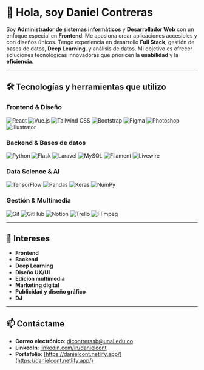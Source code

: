 # 👋 Hola, soy Daniel Contreras

Soy **Administrador de sistemas informáticos** y **Desarrollador Web** con un enfoque especial en **Frontend**. Me apasiona crear aplicaciones accesibles y con diseños únicos. Tengo experiencia en desarrollo **Full Stack**, gestión de bases de datos, **Deep Learning**, y análisis de datos. Mi objetivo es ofrecer soluciones tecnológicas innovadoras que prioricen la **usabilidad** y la **eficiencia**.

---

## 🛠️ Tecnologías y herramientas que utilizo

### Frontend & Diseño  
![React](https://img.shields.io/badge/React-20232A?style=for-the-badge&logo=react&logoColor=61DAFB)
![Vue.js](https://img.shields.io/badge/Vue.js-35495E?style=for-the-badge&logo=vuedotjs&logoColor=4FC08D)
![Tailwind CSS](https://img.shields.io/badge/Tailwind_CSS-38B2AC?style=for-the-badge&logo=tailwind-css&logoColor=white)
![Bootstrap](https://img.shields.io/badge/Bootstrap-7952B3?style=for-the-badge&logo=bootstrap&logoColor=white)
![Figma](https://img.shields.io/badge/Figma-F24E1E?style=for-the-badge&logo=figma&logoColor=white)
![Photoshop](https://img.shields.io/badge/Photoshop-31A8FF?style=for-the-badge&logo=adobephotoshop&logoColor=white)
![Illustrator](https://img.shields.io/badge/Illustrator-FF9A00?style=for-the-badge&logo=adobeillustrator&logoColor=white)

### Backend & Bases de datos  
![Python](https://img.shields.io/badge/python-3670A0?style=for-the-badge&logo=python&logoColor=ffdd54)
![Flask](https://img.shields.io/badge/Flask-000000?style=for-the-badge&logo=flask&logoColor=white)
![Laravel](https://img.shields.io/badge/Laravel-FF2D20?style=for-the-badge&logo=laravel&logoColor=white)
![MySQL](https://img.shields.io/badge/MySQL-4479A1?style=for-the-badge&logo=mysql&logoColor=white)
![Filament](https://img.shields.io/badge/Filament-7965E0?style=for-the-badge&logoColor=white)
![Livewire](https://img.shields.io/badge/Livewire-4E56A6?style=for-the-badge&logoColor=white)

### Data Science & AI  
![TensorFlow](https://img.shields.io/badge/TensorFlow-FF6F00?style=for-the-badge&logo=tensorflow&logoColor=white)
![Pandas](https://img.shields.io/badge/Pandas-150458?style=for-the-badge&logo=pandas&logoColor=white)
![Keras](https://img.shields.io/badge/Keras-D00000?style=for-the-badge&logo=keras&logoColor=white)
![NumPy](https://img.shields.io/badge/NumPy-013243?style=for-the-badge&logo=numpy&logoColor=white)

### Gestión & Multimedia  
![Git](https://img.shields.io/badge/Git-F05032?style=for-the-badge&logo=git&logoColor=white)
![GitHub](https://img.shields.io/badge/GitHub-181717?style=for-the-badge&logo=github&logoColor=white)
![Notion](https://img.shields.io/badge/Notion-000000?style=for-the-badge&logo=notion&logoColor=white)
![Trello](https://img.shields.io/badge/Trello-0079BF?style=for-the-badge&logo=trello&logoColor=white)
![FFmpeg](https://img.shields.io/badge/FFmpeg-007808?style=for-the-badge&logo=ffmpeg&logoColor=white)


---

## 🚀 Intereses

- **Frontend**  
- **Backend**  
- **Deep Learning**  
- **Diseño UX/UI**  
- **Edición multimedia**  
- **Marketing digital**  
- **Publicidad y diseño gráfico**  
- **DJ**  

---

## 📫 Contáctame

- **Correo electrónico**: [dicontrerasb@unal.edu.co](mailto:dicontrerasb@unal.edu.co)  
- **LinkedIn**: [linkedin.com/in/danielcont](linkedin.com/in/danielcont)  
- **Portafolio**: [https://danielcont.netlify.app/](https://danielcont.netlify.app/)
